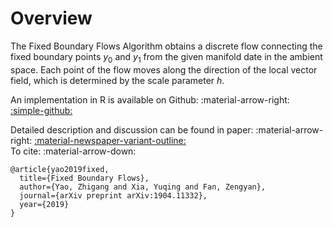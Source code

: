 # Overview

The Fixed Boundary Flows Algorithm obtains a discrete flow connecting the fixed boundary points $y_0$ and $y_1$ from the given manifold date in the ambient space. Each point of the flow moves along the direction of the local vector field, which is determined by the scale parameter $h$.

An implementation in R is available on Github: :material-arrow-right: <a href="https://github.com/zhigang-yao/fixed-boundary-flows/" class="btn-href">:simple-github:</a>


Detailed description and discussion can be found in paper: :material-arrow-right: <a href="https://arxiv.org/abs/1904.11332" class="btn-href">:material-newspaper-variant-outline:</a>  
To cite: :material-arrow-down:
```
@article{yao2019fixed,
  title={Fixed Boundary Flows},
  author={Yao, Zhigang and Xia, Yuqing and Fan, Zengyan},
  journal={arXiv preprint arXiv:1904.11332},
  year={2019}
}
```

